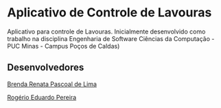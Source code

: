 # Aplicativo de Controle de Lavouras #

Aplicativo para controle de Lavouras.
Inicialmente desenvolvido como trabalho na disciplina Engenharia de Software Ciências da Computação - PUC Minas - Campus Poços de Caldas)

## Desenvolvedores ##
[Brenda Renata Pascoal de Lima](https://bitbucket.org/brendarpl/)

[Rogério Eduardo Pereira](https://bitbucket.org/rogerio-pereira/)